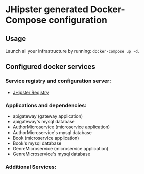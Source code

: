 # JHipster generated Docker-Compose configuration

## Usage

Launch all your infrastructure by running: `docker-compose up -d`.

## Configured docker services

### Service registry and configuration server:
- [JHipster Registry](http://localhost:8761)

### Applications and dependencies:
- apigateway (gateway application)
- apigateway's mysql database
- AuthorMicroservice (microservice application)
- AuthorMicroservice's mysql database
- Book (microservice application)
- Book's mysql database
- GenreMicroservice (microservice application)
- GenreMicroservice's mysql database

### Additional Services:

